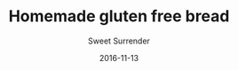 ---
title: 'Homemade gluten free bread'
description: 'Per slice with butter'
color: '#ffffff'
price: '25'
category: snacks
meta:
    id: 7497ee4fad973d9552b717c02c22c9261fe4cd1f
    parentId: f20f57fa9c3d8bff0902cfb33f350091a3a48d51
    language: en
date: '2016-11-13'
author: 'Sweet Surrender'
---
